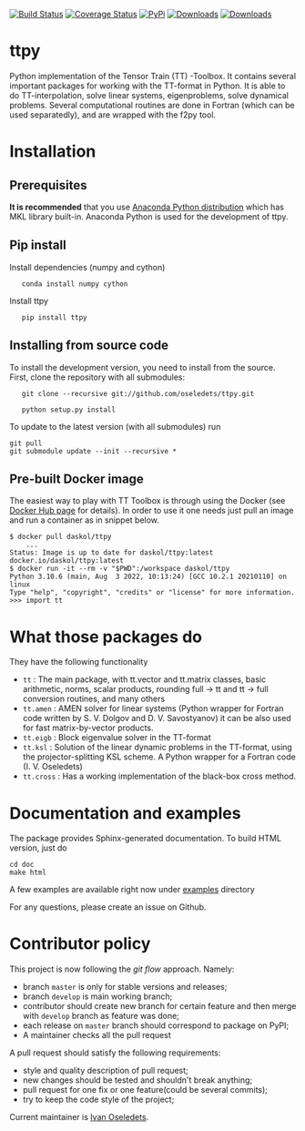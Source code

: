 [![Build Status](https://api.travis-ci.org/oseledets/ttpy.svg?style=flat-square)](https://travis-ci.org/oseledets/ttpy)
[![Coverage Status](https://img.shields.io/coveralls/oseledets/ttpy/master.svg?style=flat-square)](https://coveralls.io/r/oseledets/ttpy)
[![PyPi](https://img.shields.io/pypi/pyversions/ttpy.svg?style=flat-square)](https://pypi.python.org/pypi/ttpy/)
[![Downloads](https://img.shields.io/pypi/dm/ttpy.svg?style=flat-square)](https://pypi.python.org/pypi/ttpy/)
[![Downloads](https://img.shields.io/docker/pulls/daskol/ttpy)](https://hub.docker.com/r/daskol/ttpy)

ttpy
====
Python implementation of the Tensor Train (TT) -Toolbox. It contains several
important packages for working with the TT-format
in Python. It is able to do TT-interpolation, solve linear systems, eigenproblems, solve dynamical problems. 
Several computational routines are done in Fortran (which can be used separatedly), and are wrapped with the f2py tool.

Installation
============
## Prerequisites

**It is recommended** that you use [Anaconda Python distribution](https://store.continuum.io/cshop/anaconda/) 
  which has MKL library built-in. Anaconda Python is used for the development  of ttpy.

## Pip install 
Install dependencies (numpy and cython)
```
   conda install numpy cython
```
Install ttpy
```
   pip install ttpy
```

## Installing from source code

To install the development version, you need to install from the source.
First, clone the repository with all submodules:
```
   git clone --recursive git://github.com/oseledets/ttpy.git
```
```
   python setup.py install
```
To update to the latest version (with all submodules) run
```
git pull
git submodule update --init --recursive *
```

## Pre-built Docker image

The easiest way to play with TT Toolbox is through using the Docker (see
[Docker Hub page](https://hub.docker.com/r/daskol/ttpy) for details).
In order to use it one needs just pull an image and run a container as in
snippet below.

```shell
$ docker pull daskol/ttpy
    ...
Status: Image is up to date for daskol/ttpy:latest
docker.io/daskol/ttpy:latest
$ docker run -it --rm -v "$PWD":/workspace daskol/ttpy
Python 3.10.6 (main, Aug  3 2022, 10:13:24) [GCC 10.2.1 20210110] on linux
Type "help", "copyright", "credits" or "license" for more information.
>>> import tt
```

What those packages do
======================

They have the following functionality

- `tt` : The main package, with tt.vector and tt.matrix classes, basic arithmetic,
       norms, scalar products, rounding full -> tt and tt -> full conversion routines, and many others
- `tt.amen` : AMEN solver for linear systems (Python wrapper for Fortran code written by S. V. Dolgov and D. V. Savostyanov) 
                it can be also used for fast matrix-by-vector products. 
- `tt.eigb` : Block eigenvalue solver in the TT-format 
- `tt.ksl` :  Solution of the linear dynamic problems in the TT-format, using the projector-splitting 
                KSL scheme. A Python wrapper for a Fortran code (I. V. Oseledets)
- `tt.cross` : Has a working implementation of the black-box cross method. 


Documentation and examples
==========================

The package provides Sphinx-generated documentation. To build HTML version, just do

```shell
cd doc
make html
```

A few examples are available right now under [examples](examples/) directory


For any questions, please create an issue on Github.


Contributor policy
====================
This project is now following the _git flow_ approach. Namely:

- branch `master` is only for stable versions and releases;
- branch `develop` is main working branch;
- contributor should create new branch for certain feature and then merge with `develop` branch as feature was done;
- each release on `master` branch should correspond to package on PyPI;
- A maintainer checks all the pull request 

A pull request should satisfy the following requirements:
- style and quality description of pull request;
- new changes should be tested and shouldn't break anything;
- pull request for one fix or one feature(could be several commits);
- try to keep the code style of the project;

Current maintainer is [Ivan Oseledets](oseledets.github.io).




